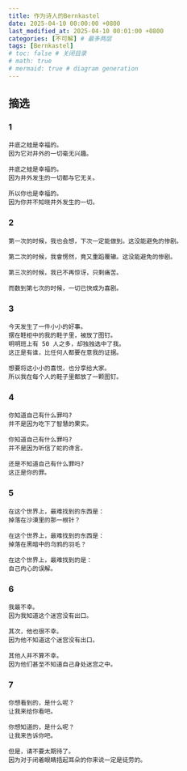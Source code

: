 ```yaml
---
title: 作为诗人的Bernkastel
date: 2025-04-10 00:00:00 +0800
last_modified_at: 2025-04-10 00:01:00 +0800
categories: [不可解] # 最多两层
tags: [Bernkastel]
# toc: false # 关闭目录
# math: true
# mermaid: true # diagram generation
---
```


## 摘选

### 1


```text
井底之蛙是幸福的。
因为它对井外的一切毫无兴趣。

井底之蛙是幸福的。
因为井外发生的一切都与它无关。

所以你也是幸福的。
因为你并不知晓井外发生的一切。
```

### 2


```text
第一次的时候，我也会想，下次一定能做到。这没能避免的惨剧。

第二次的时候，我會愣然，竟又重蹈覆辙。这没能避免的惨剧。

第三次的时候，我已不再惊讶，只剩痛苦。

而数到第七次的时候，一切已快成为喜剧。
```

### 3


```text
今天发生了一件小小的好事。
摆在鞋柜中的我的鞋子里，被放了图钉。
明明班上有 50 人之多，却独独选中了我。
这正是有谁，比任何人都要在意我的证据。

想要将这小小的喜悦，也分享给大家。
所以我在每个人的鞋子里都放了一颗图钉。
```

### 4


```text
你知道自己有什么罪吗?
并不是因为吃下了智慧的果实。

你知道自己有什么罪吗?
并不是因为听信了蛇的谗言。

还是不知道自己有什么罪吗?
这正是你的罪。
```

### 5


```text
在这个世界上，最难找到的东西是：
掉落在沙漠里的那一根针？

在这个世界上，最难找到的东西是：
掉落在黑暗中的乌鸦的羽毛？

在这个世界上，最难找到的是：
自己内心的误解。
```

### 6


```text
我最不幸。
因为我知道这个迷宫没有出口。

其次，他也很不幸。
因为他不知道这个迷宫没有出口。

其他人并不算不幸。
因为他们甚至不知道自己身处迷宫之中。
```

### 7


```text
你想看到的，是什么呢？
让我来给你看吧。

你想知道的，是什么呢？
让我来告诉你吧。

但是，请不要太期待了。
因为对于闭着眼睛捂起耳朵的你来说一定是徒劳的。
```
